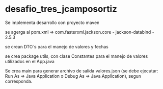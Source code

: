 # desafio_tres_jcamposortiz 

Se implementa desarrollo con proyecto maven

se agerga al pom.xml => com.fasterxml.jackson.core - jackson-databind - 2.5.3

se crean DTO´s para el manejo de valores y fechas

se crea package utils, con clase Constantes para el manejo de valores utilizados en el App.java

Se crea main para generar archivo de salida valores.json (se debe ejecutar: Run As => Java Application o Debug As => Java Application), segun corresponda.
